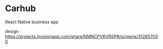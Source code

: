 # Carhub
React Native business app

design : https://projects.invisionapp.com/share/NMNCPV6VRSP#/screens/312657030
